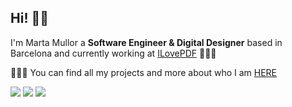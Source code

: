 ## Hi! 👋🏻

I'm Marta Mullor a **Software Engineer & Digital Designer** based in Barcelona and currently working at [ILovePDF](https://www.ilovepdf.com/es)  👩🏻‍💻

👩🏻‍💻 You can find all my projects and more about who I am <a href="http://www.martamullor.com/" target="_blank">HERE</a>

[![](https://img.shields.io/badge/-Linkedin-blue?style=flat&logo=Linkedin&logoColor=white)](https://www.linkedin.com/in/martamullor/)
[![](https://img.shields.io/badge/-Gmail-c14438?style=flat&logo=Gmail&logoColor=white)](mailto:marta.mullor.polo@gmail.com)
[![](https://img.shields.io/badge/-Instagram-c13584?style=flat&labelColor=c13584&logo=instagram&logoColor=white)](https://www.instagram.com/martamullor/)


